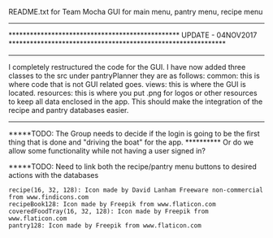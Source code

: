 README.txt for Team Mocha GUI for main menu, pantry menu, recipe menu

*********************************************************************************************************************************
************************************************ UPDATE - 04NOV2017 *************************************************************
*********************************************************************************************************************************

I completely restructured the code for the GUI.  I have now added three classes to the src under pantryPlanner they are as follows: common: this is where code that is not GUI related goes.  views: this is where the GUI is located.  resources: this is where you put .png for logos or other resources to keep all data enclosed in the app.  This should make the integration of the recipe and pantry databases easier.

*********************************************************************************************************************************


*****TODO: The Group needs to decide if the login is going to be the first thing that is done and "driving the boat" for the app.
********** Or do we allow some functionality while not having a user signed in?

*****TODO: Need to link both the recipe/pantry menu buttons to desired actions with the databases


~~~~~~~~~~~~~~~~~~Icon Creator Credit~~~~~~~~~~~~~~~~~~~~~~~~~~~~~
recipe(16, 32, 128): Icon made by David Lanham Freeware non-commercial from www.findicons.com
recipeBook128: Icon made by Freepik from www.flaticon.com 
coveredFoodTray(16, 32, 128): Icon made by Freepik from www.flaticon.com 
pantry128: Icon made by Freepik from www.flaticon.com 
